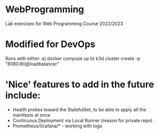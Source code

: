 # WebProgramming
Lab exercises for Web Programming Course 2022/2023

# Modified for DevOps
Runs with either:
a) docker compose up 
b) k3d cluster create <cluster-name> -p "8080:80@loadbalancer"

# 'Nice' features to add in the future include:
- Health probes toward the StatefulSet, to be able to apply all the manifests at once
- Continuous Deployment via Local Runner (reason for private repo)
- Prometheus/Grafana/* - working with logs
